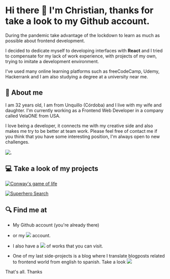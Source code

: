 # Hi there 👋 I'm Christian, thanks for take a look to my Github account.

 During the pandemic take advantage of the lockdown to learn as much as possible about frontend development.

 I decided to dedicate myself to developing interfaces with **React** and I tried to compensate for my lack of work experience, with projects of my own, trying to imitate a development environment.
 
 I've used many online learning platforms such as freeCodeCamp, Udemy, Hackerrank and I am also studying a degree at a university near me.
 
 ## 🚶 About me
 
 I am 32 years old, I am from Unquillo (Córdoba) and I live with my wife and daughter. I'm currently working as a Frontend Web Developer in a company called VelaONE from USA. 
 
 I love being a developer, it connects me with my creative side and also makes me try to be better at team work. Please feel free of contact me if you think that you have some interesting position, I'm always open to new challenges.
 
   <a href="https://github.com/Chriscaracach">
     <img align="center" src="https://github-readme-stats.vercel.app/api/top-langs/?username=Chriscaracach&layout=compact" />
   </a>
   <img src="https://komarev.com/ghpvc/?username=chris-caracach&style=flat-square&color=blue" alt=""/>

## 💻 Take a look of my projects

[![Conway's game of life](https://github-readme-stats.vercel.app/api/pin/?username=Chriscaracach&repo=React-game-of-life)](https://github.com/Chriscaracach/React-game-of-life)

[![Superhero Search](https://github-readme-stats.vercel.app/api/pin/?username=Chriscaracach&repo=superhero-search)](https://github.com/Chriscaracach/superhero-search)

 
 
 ## 🔍 Find me at
 
-  My Github account (you're already there)

- or my <a target="_blank" href="https://www.linkedin.com/in/christian-caracach/"><img src="https://img.shields.io/badge/-Linkedin-blue"/></a> account.

- I also have a <a target="_blank" href="https://portfoliochristiancaracach.vercel.app/"><img src="https://img.shields.io/badge/-Portfolio-blue"/></a> of works that you can visit.

- One of my last side-projects is a blog where I translate blogposts related to frontend world from english to spanish. Take a look <a target="_blank" href="https://portfoliochristiancaracach.vercel.app/"><img src="https://img.shields.io/badge/Link-My%20Blog-success"/></a>


That's all. Thanks
